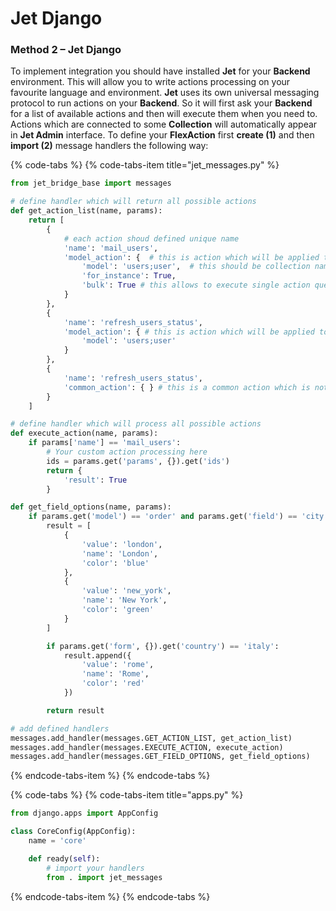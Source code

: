 # Jet Django



### Method 2 – Jet Django

To implement integration you should have installed **Jet** for your **Backend** environment. This will allow you to write actions processing on your favourite language and environment. **Jet** uses its own universal messaging protocol to run actions on your **Backend**. So it will first ask your **Backend** for a list of available actions and then will execute them when you need to. Actions which are connected to some **Collection** will automatically appear in **Jet Admin** interface. To define your **FlexAction** first **create \(1\)** and then **import \(2\)** message handlers the following way:

{% code-tabs %}
{% code-tabs-item title="jet\_messages.py" %}
```python
from jet_bridge_base import messages

# define handler which will return all possible actions
def get_action_list(name, params):
    return [
        {
            # each action shoud defined unique name
            'name': 'mail_users',
            'model_action': {  # this is action which will be applied to selected users (for_instance==True flag)
                'model': 'users;user',  # this should be collection name
                'for_instance': True, 
                'bulk': True # this allows to execute single action query with ids separated with comma instead of one query per row
            }
        },
        {
            'name': 'refresh_users_status',
            'model_action': { # this is action which will be applied to all users (no for_instance==True flag)
                'model': 'users;user'
            }
        },
        {
            'name': 'refresh_users_status',
            'common_action': { } # this is a common action which is not connected to any collections
        }
    ]

# define handler which will process all possible actions
def execute_action(name, params):
    if params['name'] == 'mail_users':
        # Your custom action processing here
        ids = params.get('params', {}).get('ids')
        return {
            'result': True
        }

def get_field_options(name, params):
    if params.get('model') == 'order' and params.get('field') == 'city':
        result = [
            {
                'value': 'london',
                'name': 'London',
                'color': 'blue'
            },
            {
                'value': 'new_york',
                'name': 'New York',
                'color': 'green'
            }
        ]

        if params.get('form', {}).get('country') == 'italy':
            result.append({
                'value': 'rome',
                'name': 'Rome',
                'color': 'red'
            })

        return result

# add defined handlers
messages.add_handler(messages.GET_ACTION_LIST, get_action_list)
messages.add_handler(messages.EXECUTE_ACTION, execute_action)
messages.add_handler(messages.GET_FIELD_OPTIONS, get_field_options)

```
{% endcode-tabs-item %}
{% endcode-tabs %}

{% code-tabs %}
{% code-tabs-item title="apps.py" %}
```python
from django.apps import AppConfig

class CoreConfig(AppConfig):
    name = 'core'

    def ready(self):
        # import your handlers
        from . import jet_messages
```
{% endcode-tabs-item %}
{% endcode-tabs %}

